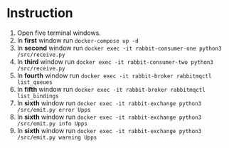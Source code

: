 # Instruction

1) Open five terminal windows.
2) In **first** window run `docker-compose up -d`
5) In **second** window run `docker exec -it rabbit-consumer-one python3 /src/receive.py`
6) In **third** window run `docker exec -it rabbit-consumer-two python3 /src/receive.py`
4) In **fourth** window run `docker exec -it rabbit-broker rabbitmqctl list_queues`
4) In **fifth** window run `docker exec -it rabbit-broker rabbitmqctl list_bindings`
3) In **sixth** window run `docker exec -it rabbit-exchange python3 /src/emit.py error Upps`
3) In **sixth** window run `docker exec -it rabbit-exchange python3 /src/emit.py info Upps`
3) In **sixth** window run `docker exec -it rabbit-exchange python3 /src/emit.py warning Upps`
